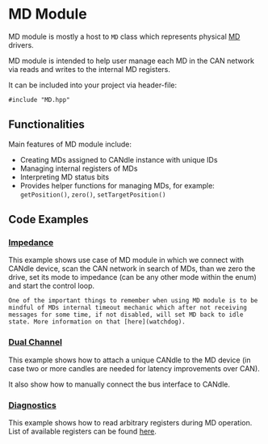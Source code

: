 # MD Module

MD module is mostly a host to ``MD`` class which represents physical [MD](md) drivers.

MD module is intended to help user manage each MD in the CAN network via reads and writes to the internal MD registers.

It can be included into your project via header-file:
```
#include "MD.hpp"
```

## Functionalities

Main features of MD module include:
- Creating MDs assigned to CANdle instance with unique IDs
- Managing internal registers of MDs
- Interpreting MD status bits
- Provides helper functions for managing MDs, for example: ``getPosition()``, ``zero()``, ``setTargetPosition()``

## Code Examples

### [Impedance](https://github.com/mabrobotics/CANdle-SDK/blob/devel/examples/cpp/md_example_impedance.cpp)

This example shows use case of MD module in which we connect with CANdle device, scan the CAN network in search of MDs, than we zero the drive, set its mode to impedance (can be any other mode within the enum) and start the control loop.

```{note}
One of the important things to remember when using MD module is to be mindful of MDs internal timeout mechanic which after not receiving messages for some time, if not disabled, will set MD back to idle state. More information on that [here](watchdog).
```

### [Dual Channel](https://github.com/mabrobotics/CANdle-SDK/blob/devel/examples/cpp/md_example_dual_chanel.cpp)

This example shows how to attach a unique CANdle to the MD device (in case two or more candles are needed for latency improvements over CAN).

It also show how to manually connect the bus interface to CANdle.

### [Diagnostics](https://github.com/mabrobotics/CANdle-SDK/blob/devel/examples/cpp/md_example_diagnostics.cpp)

This example shows how to read arbitrary registers during MD operation. List of available registers can be found [here](registers).